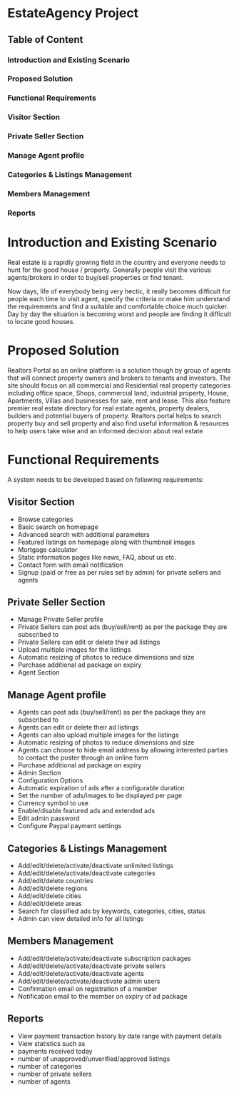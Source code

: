 # EstateAgency Project 
## Table of Content  


### Introduction and Existing Scenario	
### Proposed Solution	
### Functional Requirements	
### Visitor Section	
### Private Seller Section	
### Manage Agent profile	
### Categories & Listings Management	
### Members Management	
### Reports	

# Introduction and Existing Scenario

Real estate is a rapidly growing field in the country and everyone needs to hunt for the good house / property.
Generally people visit the various agents/brokers in order to buy/sell properties or find tenant. 


Now days, life of everybody being very hectic, it really becomes difficult for people each time to visit agent, specify the criteria or make him understand the requirements and find a suitable and comfortable choice much quicker. Day by day the situation is becoming worst and people are finding it difficult to locate good houses. 

# Proposed Solution

Realtors Portal as an online platform is a solution though by group of agents that will connect property owners and brokers to tenants and investors. The site should focus on all commercial and Residential real property categories including office space, Shops, commercial land, industrial property, House, Apartments, Villas and businesses for sale, rent and lease. This also feature premier real estate directory for real estate agents, property dealers, builders and potential buyers of property. Realtors portal helps to search property buy and sell property and also find useful information & resources to help users take wise and an informed decision about real estate

# Functional Requirements
A system needs to be developed based on following requirements:  

## Visitor Section
-	Browse categories
-	Basic search on homepage
-	Advanced search with additional parameters
-	Featured listings on homepage along with thumbnail images
-	Mortgage calculator
-	Static information pages like news, FAQ, about us etc.
-	Contact form with email notification
-	Signup (paid or free as per rules set by admin) for private sellers and agents

## Private Seller Section
-	Manage Private Seller profile
-	Private Sellers can post ads (buy/sell/rent) as per the package they are subscribed to
-	Private Sellers can edit or delete their ad listings
-	Upload multiple images for the listings
-	Automatic resizing of photos to reduce dimensions and size
-	Purchase additional ad package on expiry
-	Agent Section
 
## Manage Agent profile
-	Agents can post ads (buy/sell/rent) as per the package they are subscribed to
-	Agents can edit or delete their ad listings
-	Agents can also upload multiple images for the listings
-	Automatic resizing of photos to reduce dimensions and size
-	Agents can choose to hide email address by allowing interested parties to contact the poster through an online form
-	Purchase additional ad package on expiry
-	Admin Section
-	Configuration Options
-	Automatic expiration of ads after a configurable duration
-	Set the number of ads/images to be displayed per page
-	Currency symbol to use
-	Enable/disable featured ads and extended ads
-	Edit admin password
-	Configure Paypal payment settings
 
## Categories & Listings Management
-	Add/edit/delete/activate/deactivate unlimited listings
-	Add/edit/delete/activate/deactivate categories
-	Add/edit/delete countries
-	Add/edit/delete regions
-	Add/edit/delete cities
-	Add/edit/delete areas
-	Search for classified ads by keywords, categories, cities, status
-	Admin can view detailed info for all listings

## Members Management
-	Add/edit/delete/activate/deactivate subscription packages
-	Add/edit/delete/activate/deactivate private sellers
-	Add/edit/delete/activate/deactivate agents
-	Add/edit/delete/activate/deactivate admin users
-	Confirmation email on registration of a member
-	Notification email to the member on expiry of ad package


## Reports
-	View payment transaction history by date range with payment details
-	View statistics such as
-	payments received today
-	number of unapproved/unverified/approved listings
-	number of categories
-	number of private sellers
-	number of agents



